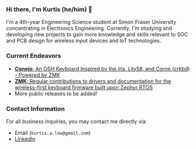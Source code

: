 ### Hi there, I'm Kurtis (he/him) 👋

I'm a 4th-year Engineering Science student at Simon Fraser University concentrating in Electronics Engineering. Currently, I'm studying and developing new projects to gain more knowledge and skills relevant to SOC and PCB design for wireless input devices and IoT technologies.

### Current Endeavors
- [**Conejo**: An OSH Keyboard Inspired by the Iris, Lily58, and Corne (crkbd) - Powered by ZMK](https://github.com/kurtis-lew/Conejo)
- [**ZMK**: Regular contributions to drivers and documentation for the wireless-first keyboard firmware built upon Zephyr RTOS](https://github.com/zmkfirmware/zmk)
- More public releases to be added!

### Contact Information
For all business inquiries, you may contact me directly via:
- Email (`kurtis.a.lew@gmail.com`)
- [LinkedIn](https://www.linkedin.com/in/kurtislew/)


<!--
**kurtis-lew/kurtis-lew** is a ✨ _special_ ✨ repository because its `README.md` (this file) appears on your GitHub profile.

Here are some ideas to get you started:

- 🔭 I’m currently working on ...
- 🌱 I’m currently learning ...
- 👯 I’m looking to collaborate on ...
- 🤔 I’m looking for help with ...
- 💬 Ask me about ...
- 📫 How to reach me: ...
- 😄 Pronouns: ...
- ⚡ Fun fact: ...
-->
